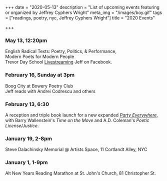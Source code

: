 +++
date = "2020-05-13"
description = "List of upcoming events featuring or organized by Jeffrey Cyphers Wright"
meta_img = "/images/boy.gif"
tags = ["readings, poetry, nyc, Jeffrey Cyphers Wright"]
title = "2020 Events"

+++

### May 13, 12:20pm
English Radical Texts: Poetry, Politics, & Performance,  
Modern Poets for Modern People  
Trevor Day School [Livestreaming](https://www.facebook.com/events/257616158622163/permalink/257620591955053/) Jeff on Facebook.

### February 16, Sunday at 3pm
Boog City at Bowery Poetry Club  
Jeff reads with Andrei Codrescu and others

### February 13, 6:30
A reception and triple book launch for a new expanded [*Party Everywhere*](http://jeffreycypherswright.com/books/party-everywhere/), with Barry Wallenstein's *Time on the Move* and A.D. Coleman's *Poetic License/Justice*.

### January 19, 2-8pm
Steve Dalachinsky Memorial @ Artists Space, 11 Cortlandt Alley, NYC

### January 1, 1-9pm
Alt New Years Reading Marathon at St. John's Church, 81 Christopher St.

